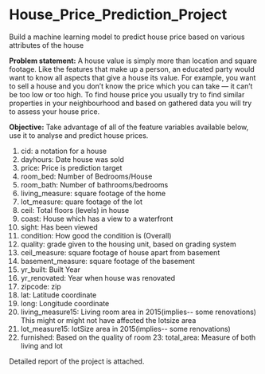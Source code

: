 # House_Price_Prediction_Project
Build a machine learning model to predict house price based on various attributes of the house

**Problem statement:**
A house value is simply more than location and square footage. Like the features that make up a person, an educated party would want to know all aspects that give a house its value. For example, you want to sell a house and you don’t know the price which you can take — it can’t be too low or too high. To find house price you usually try to find similar properties in your neighbourhood and based on gathered data you will try to assess your house price.

**Objective:**
Take advantage of all of the feature variables available below, use it to analyse and predict house prices.
1. cid: a notation for a house
2. dayhours: Date house was sold
3. price: Price is prediction target
4. room_bed: Number of Bedrooms/House
5. room_bath: Number of bathrooms/bedrooms
6. living_measure: square footage of the home
7. lot_measure: quare footage of the lot
8. ceil: Total floors (levels) in house
9. coast: House which has a view to a waterfront
10. sight: Has been viewed
11. condition: How good the condition is (Overall)
12. quality: grade given to the housing unit, based on grading system
13. ceil_measure: square footage of house apart from basement
14. basement_measure: square footage of the basement
15. yr_built: Built Year
16. yr_renovated: Year when house was renovated
17. zipcode: zip
18. lat: Latitude coordinate
19. long: Longitude coordinate
20. living_measure15: Living room area in 2015(implies-- some renovations) This might or might not have affected the lotsize area
21. lot_measure15: lotSize area in 2015(implies-- some renovations)
22. furnished: Based on the quality of room 23: total_area: Measure of both living and lot

Detailed report of the project is attached.
